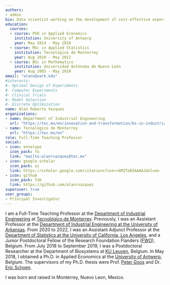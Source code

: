 ```yaml
---
authors:
- admin
bio: Data scientist working on the development of cost-effective experimental plans using modern optimization techniques
education:
  courses:
  - course: PhD in Applied Economics
    institution: University of Antwerp
    year: May 2014 - May 2018
  - course: MSc in Applied Statistics
    institution: Tecnológico de Monterrey
    year: Aug 2010 - May 2012
  - course: BSc in Mathematics
    institution: Universidad Autónoma de Nuevo León
    year: Aug 2005 - May 2010
email: "alanv@uark.edu"
#interests:
#- Optimal Design of Experiments
#- Computer Experiments
#- Clinical Trials
#- Model Selection
#- Discrete Optimization
name: Alan Roberto Vazquez
organizations:
- name: Department of Industrial Engineering
  url: "https://tec.mx/en/innovation-and-transformation/bs-in-industrial-engineering"
- name: Tecnológico de Monterrey 
  url: "https://tec.mx/en"
role: Full-Time Teaching Professor
social:
- icon: envelope
  icon_pack: fa
  link: "mailto:alanrvazquez@tec.mx"
- icon: google-scholar
  icon_pack: ai
  link: https://scholar.google.com/citations?user=bMZTeBIAAAAJ&hl=en
- icon: github
  icon_pack: fab
  link: https://github.com/alanrvazquez
superuser: true
user_groups:
- Principal Investigator
---
```


I am a Full-Time Teaching Professor at the [Department of Industrial Engineering](https://tec.mx/en/innovation-and-transformation/bs-in-industrial-engineering) at [Tecnológico de Monterrey](https://tec.mx/en). Previously, I was an Assistant Professor at the [Department of Industrial Engineering at the University of Arkansas](https://industrial-engineering.uark.edu/). From 2020 to 2022, I was an Assistant Adjunct Professor at the [Department of Statistics at the University of California, Los Angeles](http://statistics.ucla.edu/), and a Junior Postdoctoral Fellow of the Research Foundation Flanders ([FWO](https://www.fwo.be/en/)), Belgium. From July 2018 to September 2019, I was a Postdoctoral Researcher at the Department of Biosystems at [KU Leuven](https://www.biw.kuleuven.be/biosyst/english), Belgium. In May 2018, I obtained a Ph.D. in Applied Economics at the [University of Antwerp](https://www.uantwerpen.be/en/about-uantwerp/faculties/faculty-of-business-and-economics/), Belgium. The supervisors of my Ph.D. thesis were Prof. [Peter Goos](http://www.experimental-design.eu/who/) and Dr. [Eric Schoen](http://www.experimental-design.eu/who/). 

I was born and raised in Monterrey, Nuevo Leon, Mexico.

